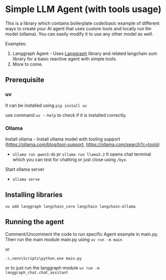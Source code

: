 # Simple LLM Agent (with tools usage)
This is a library which contains boilerplate code/basic example of different ways to create your AI agent that uses custom tools and locally run llm model (ollama). You can easily modify it to use any other model as well.

Examples:
1. Langgraph Agent - Uses [Langgraph](https://www.langchain.com/langgraph) library and related langchain sum library for a basic reactive agent with simple tools.
2. More to come.

## Prerequisite
### uv 
It can be installed using `pip install uv`

use command `uv --help` to check if it is installed correctly.

### Ollama
Install ollama - 
Install ollama model with tooling support (https://ollama.com/blog/tool-support, https://ollama.com/search?c=tools)
- `ollama run qwen3:4b` pr `ollama run llama3.2`
It opens chat terminal which you can test for chatting or just close using `/bye`.

Start ollama server
- `ollama serve`

## Installing libraries
`uv add langgraph langchain_core langchain langchain-ollama`

## Running the agent
Comment/Uncomment the code to run specific Agent example in main.py.
Then run the main module main.py using
`uv run -m main`

or

`.\.venv\Scripts\python.exe main.py`

or to just run the langgraph module
`uv run -m langgraph_chat.chat_assitant`